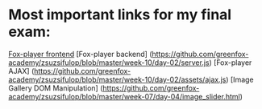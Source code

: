 # Most important links for my final exam:
[Fox-player frontend](https://github.com/greenfox-academy/zsuzsifulop/blob/master/week-10/day-02/assets/frontend.js)
[Fox-player backend] (https://github.com/greenfox-academy/zsuzsifulop/blob/master/week-10/day-02/server.js)
[Fox-player AJAX] (https://github.com/greenfox-academy/zsuzsifulop/blob/master/week-10/day-02/assets/ajax.js)
[Image Gallery DOM Manipulation] (https://github.com/greenfox-academy/zsuzsifulop/blob/master/week-07/day-04/image_slider.html)
